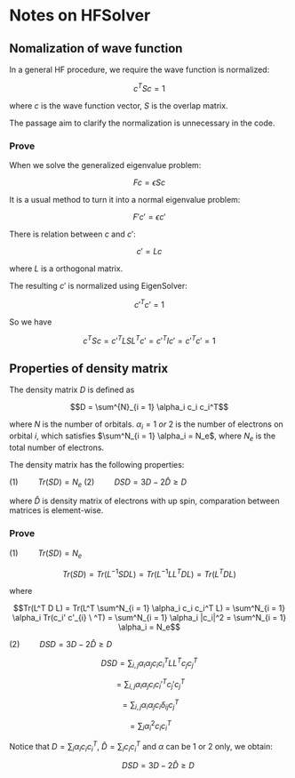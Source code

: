 # Notes on HFSolver

## Nomalization of wave function

In a general HF procedure, we require the wave function is normalized:

$$c^T S c = 1$$

where $c$ is the wave function vector, $S$ is the overlap matrix.

The passage aim to clarify the normalization is unnecessary in the code.

### Prove

When we solve the generalized eigenvalue problem:

$$F c = \epsilon S c$$

It is a usual method to turn it into a normal eigenvalue problem:

$$F' c' = \epsilon c'$$

There is relation between $c$ and $c'$:

$$c' = L c$$

where $L$ is a orthogonal matrix.

The resulting $c'$ is normalized using EigenSolver:

$$c'^T c' = 1$$

So we have

$$c^T S c = c'^T L S L^T c' = c'^T I c' = c'^T c' = 1$$

## Properties of density matrix

The density matrix $D$ is defined as

$$D = \sum^{N}_{i = 1} \alpha_i c_i c_i^T$$

where $N$ is the number of orbitals.
$\alpha_i = 1\ or\ 2$ is the number of electrons on orbital $i$, which satisfies $\sum^N_{i = 1} \alpha_i = N_e$, where $N_e$ is the total number of electrons.

The density matrix has the following properties:

(1) $\qquad Tr(SD) = N_e$
(2) $\qquad DSD = 3D - 2 \hat{D} \ge D$

where $\hat{D}$ is density matrix of electrons with up spin, comparation between matrices is element-wise.

### Prove

(1) $\qquad Tr(SD) = N_e$

$$Tr(SD) = Tr(L^{-1}SDL) = Tr(L^{-1}LL^TDL) = Tr(L^TDL)$$

where

$$Tr(L^T D L) = Tr(L^T \sum^N_{i = 1} \alpha_i c_i c_i^T L) = \sum^N_{i = 1} \alpha_i Tr(c_i' c'_{i} \ ^T) = \sum^N_{i = 1} \alpha_i |c_i|^2 = \sum^N_{i = 1} \alpha_i = N_e$$

(2) $\qquad DSD = 3D - 2 \hat{D} \ge D$

$$DSD = \sum_{i, j} \alpha_i \alpha_j c_i c_i^T L L^T c_j c_j^T$$

$$= \sum_{i, j} \alpha_i \alpha_j c_i c_i'^T c_j' c_j^T$$

$$= \sum_{i, j} \alpha_i \alpha_j c_i \delta_{ij} c_j^T$$

$$= \sum_i \alpha_i^2  c_i c_i^T$$

Notice that $D = \sum_i \alpha_i  c_i c_i^T$, $\hat{D} = \sum_i c_i c_i^T$ and $\alpha$ can be 1 or 2 only, we obtain:

$$\qquad DSD = 3D - 2 \hat{D} \ge D$$
